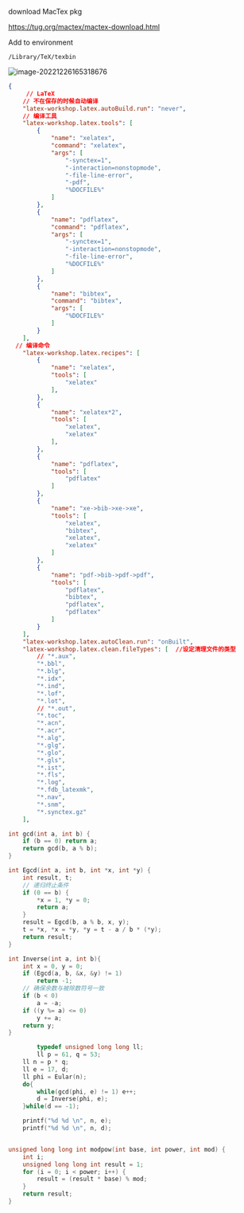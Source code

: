 download MacTex pkg

https://tug.org/mactex/mactex-download.html



Add to environment 

```/Library/TeX/texbin```



![image-20221226165318676](/Volumes/disk2/notebooks/assets/image-20221226165318676.png)

```json
{
     // LaTeX
    // 不在保存的时候自动编译
    "latex-workshop.latex.autoBuild.run": "never",
    // 编译工具
    "latex-workshop.latex.tools": [
        {
            "name": "xelatex",
            "command": "xelatex",
            "args": [
                "-synctex=1",
                "-interaction=nonstopmode",
                "-file-line-error",
                "-pdf",
                "%DOCFILE%"
            ]
        },
        {
            "name": "pdflatex",
            "command": "pdflatex",
            "args": [
                "-synctex=1",
                "-interaction=nonstopmode",
                "-file-line-error",
                "%DOCFILE%"
            ]
        },
        {
            "name": "bibtex",
            "command": "bibtex",
            "args": [
                "%DOCFILE%"
            ]
        }
    ],
  // 编译命令
    "latex-workshop.latex.recipes": [
        {
            "name": "xelatex",
            "tools": [
                "xelatex"
            ],
        },
        {
            "name": "xelatex*2",
            "tools": [
                "xelatex",
                "xelatex"
            ],
        },
        {
            "name": "pdflatex",
            "tools": [
                "pdflatex"
            ]
        },
        {
            "name": "xe->bib->xe->xe",
            "tools": [
                "xelatex",
                "bibtex",
                "xelatex",
                "xelatex"
            ]
        },
        {
            "name": "pdf->bib->pdf->pdf",
            "tools": [
                "pdflatex",
                "bibtex",
                "pdflatex",
                "pdflatex"
            ]
        }
    ],
    "latex-workshop.latex.autoClean.run": "onBuilt",
    "latex-workshop.latex.clean.fileTypes": [  //设定清理文件的类型  
        // "*.aux",  
        "*.bbl",  
        "*.blg",  
        "*.idx",  
        "*.ind",  
        "*.lof",  
        "*.lot",  
        // "*.out",  
        "*.toc",  
        "*.acn",  
        "*.acr",  
        "*.alg",  
        "*.glg",  
        "*.glo",  
        "*.gls",  
        "*.ist",  
        "*.fls",  
        "*.log",  
        "*.fdb_latexmk",  
        "*.nav",  
        "*.snm",  
        "*.synctex.gz"  
    ],
```





```c++
int gcd(int a, int b) {
    if (b == 0) return a;
    return gcd(b, a % b);
}

int Egcd(int a, int b, int *x, int *y) {
    int result, t;
    // 递归终止条件
    if (0 == b) {
        *x = 1, *y = 0;
        return a;
    }
    result = Egcd(b, a % b, x, y);
    t = *x, *x = *y, *y = t - a / b * (*y);
    return result;
}

int Inverse(int a, int b){
    int x = 0, y = 0;
    if (Egcd(a, b, &x, &y) != 1)
        return -1;
    // 确保余数与被除数符号一致
    if (b < 0)
        a = -a;
    if ((y %= a) <= 0)
        y += a;
    return y;
}

		typedef unsigned long long ll;
		ll p = 61, q = 53;
    ll n = p * q;
    ll e = 17, d;
    ll phi = Eular(n);
    do{
        while(gcd(phi, e) != 1) e++;
        d = Inverse(phi, e);
    }while(d == -1);

    printf("%d %d \n", n, e);
    printf("%d %d \n", n, d);


unsigned long long int modpow(int base, int power, int mod) {
    int i;
    unsigned long long int result = 1;
    for (i = 0; i < power; i++) {
        result = (result * base) % mod;
    }
    return result;
}
```

